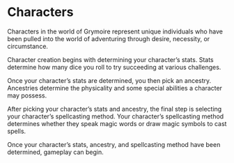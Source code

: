 # Characters

Characters in the world of Grymoire represent unique individuals who have been pulled into the world of adventuring through desire, necessity, or circumstance.

Character creation begins with determining your character’s stats. Stats determine how many dice you roll to try succeeding at various challenges.

Once your character’s stats are determined, you then pick an ancestry. Ancestries determine the physicality and some special abilities a character may possess.

After picking your character’s stats and ancestry, the final step is selecting your character’s spellcasting method. Your character’s spellcasting method determines whether they speak magic words or draw magic symbols to cast spells.

Once your character’s stats, ancestry, and spellcasting method have been determined, gameplay can begin.

